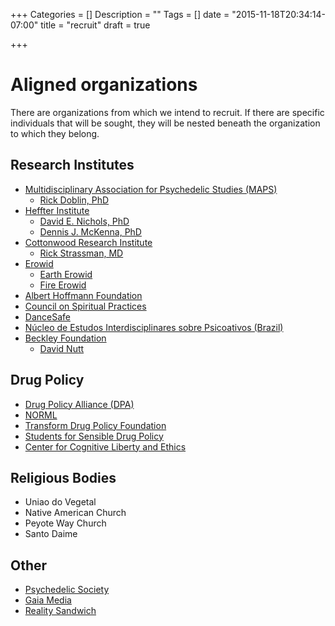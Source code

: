 +++
Categories = []
Description = ""
Tags = []
date = "2015-11-18T20:34:14-07:00"
title = "recruit"
draft = true

+++

# Aligned organizations

There are organizations from which we intend to recruit. If there are specific individuals that will be sought, they will be nested beneath the organization to which they belong.

## Research Institutes
* [Multidisciplinary Association for Psychedelic Studies (MAPS)][MAPS]
  * [Rick Doblin, PhD][Doblin]
* [Heffter Institute][Heffter]
  * [David E. Nichols, PhD][Nichols]
  * [Dennis J. McKenna, PhD][McKenna]
* [Cottonwood Research Institute][Cottonwood]
  * [Rick Strassman, MD][Strassman]
* [Erowid]
  * [Earth Erowid][Erowids]
  * [Fire Erowid][Erowids]
* [Albert Hoffmann Foundation][Hoffmann]
* [Council on Spiritual Practices][CSP]
* [DanceSafe]
* [Núcleo de Estudos Interdisciplinares sobre Psicoativos (Brazil)][NEIP]
* [Beckley Foundation][Beckley]
  * [David Nutt][Nutt]

## Drug Policy
* [Drug Policy Alliance (DPA)][DPA]
* [NORML]
* [Transform Drug Policy Foundation][Transform]
* [Students for Sensible Drug Policy][SSDP]
* [Center for Cognitive Liberty and Ethics][Cognitive]

## Religious Bodies

* Uniao do Vegetal
* Native American Church
* Peyote Way Church
* Santo Daime

## Other
* [Psychedelic Society]
* [Gaia Media][Gaia]
* [Reality Sandwich]







[MAPS]: http://maps.org
[Heffter]: http://heffter.org
[Cottonwood]: http://www.maps.org/resources/links/95-allies-and-research-institutes
[Erowid]: http://erowid.org
[CSP]: http://csp.org
[Hoffmann]: http://hoffmann.org
[DanceSafe]: http://dancesafe.org
[NEIP]: http://neip.info
[Beckley]: http://beckleyfoundation.org
[Esalen]: http://esalen.org

[DPA]: http://www.drugpolicy.org/
[NORML]: http://norml.org
[Transform]: http://tdpf.org.uk
[SSDP]: http://ssdp.org
[Cognitive]: http://cognitiveliberty.org

[Psychedelic Society]: http://www.psychedelicsociety.org.uk/
[Gaia]: http://www.gaiamedia.org/english/
[Reality Sandwich]: http://realitysandwich.com/


[Doblin]: https://en.wikipedia.org/wiki/Rick_Doblin
[Nichols]: https://en.wikipedia.org/wiki/David_E._Nichols
[Nutt]: https://en.wikipedia.org/wiki/David_Nutt
[McKenna]: https://en.wikipedia.org/wiki/Dennis_McKenna
[Erowids]: https://en.wikipedia.org/wiki/Erowid
[Strassman]: https://en.wikipedia.org/wiki/Rick_Strassman


[Fadiman]: http://www.jamesfadiman.com
[Fadiman wiki]: https://en.wikipedia.org/wiki/James_Fadiman
[Grof]: http://stanislavgrof.com
[Grof wiki]: https://en.wikipedia.org/wiki/Stanislav_Grof
